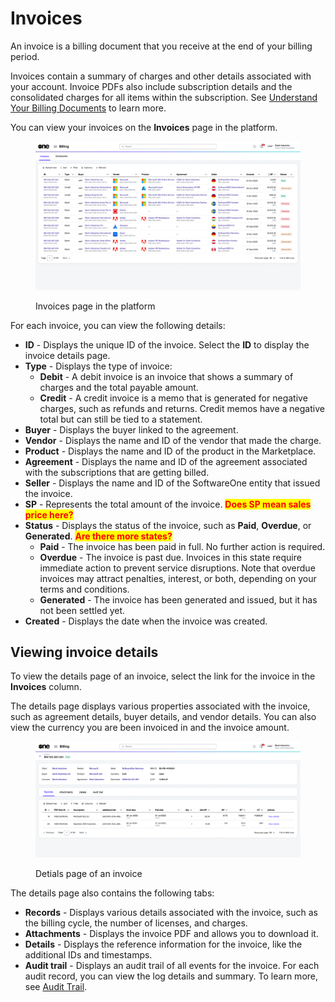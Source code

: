 # Invoices

An invoice is a billing document that you receive at the end of your billing period.&#x20;

Invoices contain a summary of charges and other details associated with your account. Invoice PDFs also include subscription details and the consolidated charges for all items within the subscription. See [Understand Your Billing Documents](../understand-your-billing-documents.md) to learn more.

You can view your invoices on the **Invoices** page in the platform.&#x20;

<figure><img src="../../../../.gitbook/assets/invoices_page.png" alt=""><figcaption><p>Invoices page in the platform</p></figcaption></figure>

For each invoice, you can view the following details:

* **ID** - Displays the unique ID of the invoice. Select the **ID** to display the invoice details page.
* **Type** - Displays the type of invoice:&#x20;
  * **Debit** - A debit invoice is an invoice that shows a summary of charges and the total payable amount.
  * **Credit** - A credit invoice is a memo that is generated for negative charges, such as refunds and returns. Credit memos have a negative total but can still be tied to a statement.
* **Buyer** - Displays the buyer linked to the agreement.
* **Vendor** - Displays the name and ID of the vendor that made the charge. &#x20;
* **Product** - Displays the name and ID of the product in the Marketplace.
* **Agreement** - Displays the name and ID of the agreement associated with the subscriptions that are getting billed.
* **Seller** - Displays the name and ID of the SoftwareOne entity that issued the invoice.
* **SP** - Represents the total amount of the invoice. <mark style="color:red;">**Does SP mean sales price here?**</mark>
* **Status** - Displays the status of the invoice, such as **Paid**, **Overdue**, or **Generated**. <mark style="color:red;">**Are there more states?**</mark>
  * **Paid** - The invoice has been paid in full. No further action is required.
  * **Overdue** - The invoice is past due. Invoices in this state require immediate action to prevent service disruptions. Note that overdue invoices may attract penalties, interest, or both, depending on your terms and conditions.
  * **Generated** - The invoice has been generated and issued, but it has not been settled yet.
* **Created** - Displays the date when the invoice was created.&#x20;

## Viewing invoice details <a href="#subscription-details" id="subscription-details"></a>

To view the details page of an invoice, select the link for the invoice in the **Invoices** column.&#x20;

The details page displays various properties associated with the invoice, such as agreement details, buyer details, and vendor details. You can also view the currency you are been invoiced in and the invoice amount.

<figure><img src="../../../../.gitbook/assets/invoice_details_page.png" alt=""><figcaption><p>Detials page of an invoice</p></figcaption></figure>

The details page also contains the following tabs:&#x20;

* **Records** - Displays various details associated with the invoice, such as the billing cycle, the number of licenses, and charges.
* **Attachments** - Displays the invoice PDF and allows you to download it.&#x20;
* **Details** - Displays the reference information for the invoice, like the additional IDs and timestamps.
* **Audit trail** - Displays an audit trail of all events for the invoice. For each audit record, you can view the log details and summary. To learn more, see [Audit Trail](../../../settings/audit-trail.md).
